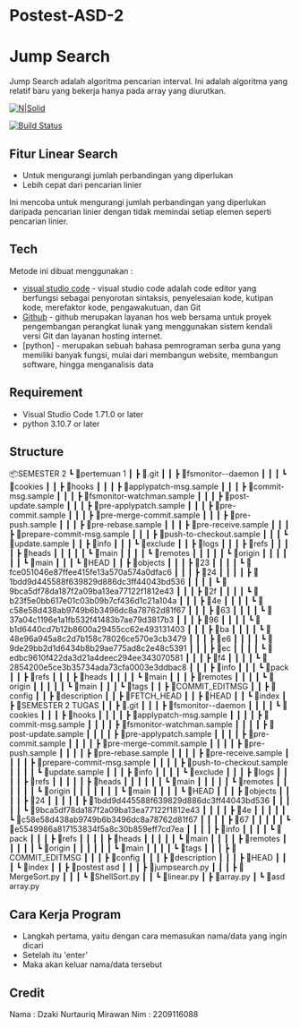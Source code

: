 # Postest-ASD-2

# Jump Search
Jump Search adalah algoritma pencarian interval. Ini adalah algoritma yang relatif baru yang bekerja hanya pada array yang diurutkan. 

[![N|Solid](https://cldup.com/dTxpPi9lDf.thumb.png)](https://nodesource.com/products/nsolid)

[![Build Status](https://travis-ci.org/joemccann/dillinger.svg?branch=master)](https://travis-ci.org/joemccann/dillinger)


## Fitur Linear Search

- Untuk mengurangi jumlah perbandingan yang diperlukan
- Lebih cepat dari pencarian linier

Ini mencoba untuk mengurangi jumlah perbandingan yang diperlukan daripada pencarian linier dengan tidak memindai setiap elemen seperti pencarian linier.

## Tech

Metode ini dibuat menggunakan :

-  [visual studio code](https://code.visualstudio.com) - visual studio code adalah code editor yang berfungsi sebagai penyorotan sintaksis, penyelesaian kode, kutipan kode, merefaktor kode, pengawakutuan, dan Git
-   [Github](https://github.com) - github merupakan  layanan hos web bersama untuk proyek pengembangan perangkat lunak yang menggunakan sistem kendali versi Git dan layanan hosting internet.
-  [python] - merupakan sebuah bahasa pemrograman serba guna yang memiliki banyak fungsi, mulai dari membangun website, membangun software, hingga menganalisis data

## Requirement

- Visual Studio Code 1.71.0 or later
- python 3.10.7 or later

## Structure
📦SEMESTER 2
 ┗ 📂pertemuan 1
 ┃ ┣ 📂.git
 ┃ ┃ ┣ 📂fsmonitor--daemon
 ┃ ┃ ┃ ┗ 📂cookies
 ┃ ┃ ┣ 📂hooks
 ┃ ┃ ┃ ┣ 📜applypatch-msg.sample
 ┃ ┃ ┃ ┣ 📜commit-msg.sample
 ┃ ┃ ┃ ┣ 📜fsmonitor-watchman.sample
 ┃ ┃ ┃ ┣ 📜post-update.sample
 ┃ ┃ ┃ ┣ 📜pre-applypatch.sample
 ┃ ┃ ┃ ┣ 📜pre-commit.sample
 ┃ ┃ ┃ ┣ 📜pre-merge-commit.sample
 ┃ ┃ ┃ ┣ 📜pre-push.sample
 ┃ ┃ ┃ ┣ 📜pre-rebase.sample
 ┃ ┃ ┃ ┣ 📜pre-receive.sample
 ┃ ┃ ┃ ┣ 📜prepare-commit-msg.sample
 ┃ ┃ ┃ ┣ 📜push-to-checkout.sample
 ┃ ┃ ┃ ┗ 📜update.sample
 ┃ ┃ ┣ 📂info
 ┃ ┃ ┃ ┗ 📜exclude
 ┃ ┃ ┣ 📂logs
 ┃ ┃ ┃ ┣ 📂refs
 ┃ ┃ ┃ ┃ ┣ 📂heads
 ┃ ┃ ┃ ┃ ┃ ┗ 📜main
 ┃ ┃ ┃ ┃ ┗ 📂remotes
 ┃ ┃ ┃ ┃ ┃ ┗ 📂origin
 ┃ ┃ ┃ ┃ ┃ ┃ ┗ 📜main
 ┃ ┃ ┃ ┗ 📜HEAD
 ┃ ┃ ┣ 📂objects
 ┃ ┃ ┃ ┣ 📂23
 ┃ ┃ ┃ ┃ ┗ 📜fce051046e87ffee415fe13a570a574a0dfac6
 ┃ ┃ ┃ ┣ 📂24
 ┃ ┃ ┃ ┃ ┣ 📜1bdd9d445588f639829d886dc3ff44043bd536
 ┃ ┃ ┃ ┃ ┗ 📜9bca5df78da187f2a09ba13ea77122f1812e43
 ┃ ┃ ┃ ┣ 📂2f
 ┃ ┃ ┃ ┃ ┗ 📜b23f5e0bb617e01c03b09b7cf436d1c21a104a
 ┃ ┃ ┃ ┣ 📂4e
 ┃ ┃ ┃ ┃ ┗ 📜c58e58d438ab9749b6b3496dc8a78762d81f67
 ┃ ┃ ┃ ┣ 📂63
 ┃ ┃ ┃ ┃ ┗ 📜37a04c1196e1a1fb532f41483b7ae79d3817b3
 ┃ ┃ ┃ ┣ 📂96
 ┃ ┃ ┃ ┃ ┗ 📜b1d6440cd7b12b8600a29455cc62e493131403
 ┃ ┃ ┃ ┣ 📂ba
 ┃ ┃ ┃ ┃ ┗ 📜48e96a945a8c2d7b158c78026ce570e3cb3479
 ┃ ┃ ┃ ┣ 📂e6
 ┃ ┃ ┃ ┃ ┗ 📜9de29bb2d1d6434b8b29ae775ad8c2e48c5391
 ┃ ┃ ┃ ┣ 📂ec
 ┃ ┃ ┃ ┃ ┗ 📜edbc9610f422da3d21a4deec294ee343070581
 ┃ ┃ ┃ ┣ 📂f4
 ┃ ┃ ┃ ┃ ┗ 📜2854200e5ce3b35734ada73cfa0003e3ddbac8
 ┃ ┃ ┃ ┣ 📂info
 ┃ ┃ ┃ ┗ 📂pack
 ┃ ┃ ┣ 📂refs
 ┃ ┃ ┃ ┣ 📂heads
 ┃ ┃ ┃ ┃ ┗ 📜main
 ┃ ┃ ┃ ┣ 📂remotes
 ┃ ┃ ┃ ┃ ┗ 📂origin
 ┃ ┃ ┃ ┃ ┃ ┗ 📜main
 ┃ ┃ ┃ ┗ 📂tags
 ┃ ┃ ┣ 📜COMMIT_EDITMSG
 ┃ ┃ ┣ 📜config
 ┃ ┃ ┣ 📜description
 ┃ ┃ ┣ 📜FETCH_HEAD
 ┃ ┃ ┣ 📜HEAD
 ┃ ┃ ┗ 📜index
 ┃ ┣ 📂SEMESTER 2 TUGAS
 ┃ ┃ ┣ 📂.git
 ┃ ┃ ┃ ┣ 📂fsmonitor--daemon
 ┃ ┃ ┃ ┃ ┗ 📂cookies
 ┃ ┃ ┃ ┣ 📂hooks
 ┃ ┃ ┃ ┃ ┣ 📜applypatch-msg.sample
 ┃ ┃ ┃ ┃ ┣ 📜commit-msg.sample
 ┃ ┃ ┃ ┃ ┣ 📜fsmonitor-watchman.sample
 ┃ ┃ ┃ ┃ ┣ 📜post-update.sample
 ┃ ┃ ┃ ┃ ┣ 📜pre-applypatch.sample
 ┃ ┃ ┃ ┃ ┣ 📜pre-commit.sample
 ┃ ┃ ┃ ┃ ┣ 📜pre-merge-commit.sample
 ┃ ┃ ┃ ┃ ┣ 📜pre-push.sample
 ┃ ┃ ┃ ┃ ┣ 📜pre-rebase.sample
 ┃ ┃ ┃ ┃ ┣ 📜pre-receive.sample
 ┃ ┃ ┃ ┃ ┣ 📜prepare-commit-msg.sample
 ┃ ┃ ┃ ┃ ┣ 📜push-to-checkout.sample
 ┃ ┃ ┃ ┃ ┗ 📜update.sample
 ┃ ┃ ┃ ┣ 📂info
 ┃ ┃ ┃ ┃ ┗ 📜exclude
 ┃ ┃ ┃ ┣ 📂logs
 ┃ ┃ ┃ ┃ ┣ 📂refs
 ┃ ┃ ┃ ┃ ┃ ┣ 📂heads
 ┃ ┃ ┃ ┃ ┃ ┃ ┗ 📜main
 ┃ ┃ ┃ ┃ ┃ ┗ 📂remotes
 ┃ ┃ ┃ ┃ ┃ ┃ ┗ 📂origin
 ┃ ┃ ┃ ┃ ┃ ┃ ┃ ┗ 📜main
 ┃ ┃ ┃ ┃ ┗ 📜HEAD
 ┃ ┃ ┃ ┣ 📂objects
 ┃ ┃ ┃ ┃ ┣ 📂24
 ┃ ┃ ┃ ┃ ┃ ┣ 📜1bdd9d445588f639829d886dc3ff44043bd536
 ┃ ┃ ┃ ┃ ┃ ┗ 📜9bca5df78da187f2a09ba13ea77122f1812e43
 ┃ ┃ ┃ ┃ ┣ 📂4e
 ┃ ┃ ┃ ┃ ┃ ┗ 📜c58e58d438ab9749b6b3496dc8a78762d81f67
 ┃ ┃ ┃ ┃ ┣ 📂67
 ┃ ┃ ┃ ┃ ┃ ┗ 📜e5549986a817153834f5a8c30b859eff7cd7ea
 ┃ ┃ ┃ ┃ ┣ 📂info
 ┃ ┃ ┃ ┃ ┗ 📂pack
 ┃ ┃ ┃ ┣ 📂refs
 ┃ ┃ ┃ ┃ ┣ 📂heads
 ┃ ┃ ┃ ┃ ┃ ┗ 📜main
 ┃ ┃ ┃ ┃ ┣ 📂remotes
 ┃ ┃ ┃ ┃ ┃ ┗ 📂origin
 ┃ ┃ ┃ ┃ ┃ ┃ ┗ 📜main
 ┃ ┃ ┃ ┃ ┗ 📂tags
 ┃ ┃ ┃ ┣ 📜COMMIT_EDITMSG
 ┃ ┃ ┃ ┣ 📜config
 ┃ ┃ ┃ ┣ 📜description
 ┃ ┃ ┃ ┣ 📜HEAD
 ┃ ┃ ┃ ┗ 📜index
 ┃ ┃ ┣ 📂postest asd
 ┃ ┃ ┃ ┣ 📜jumpsearch.py
 ┃ ┃ ┃ ┣ 📜MergeSort.py
 ┃ ┃ ┃ ┗ 📜ShellSort.py
 ┃ ┃ ┗ 📜linear.py
 ┃ ┣ 📜array.py
 ┃ ┗ 📜asd array.py
## Cara Kerja Program

- Langkah pertama, yaitu dengan cara memasukan nama/data yang ingin dicari
- Setelah itu 'enter'
- Maka akan keluar nama/data tersebut

## Credit
Nama : Dzaki Nurtauriq Mirawan
Nim : 2209116088
